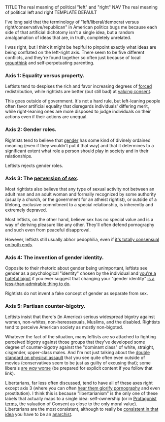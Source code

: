 TITLE The real meaning of political "left" and "right"
NAV The real meaning of political left and right
TEMPLATE DEFAULT

I've long said that the terminology of "left/liberal/democrat versus right/conservative/republican" in American politics bugs me because each side of that artificial dichotomy isn't a single idea, but a random amalgamation of ideas that are, in truth, completely unrelated.

I was right, but I think it might be heplful to pinpoint exactly what ideas are being conflated on the left-right axis. There seem to be five different conflicts, and they're found together so often just because of local [groupthink](https://yourbias.is/groupthink) and self-perpetuating parenting.

### Axis 1: Equality versus property.

<div class="indent">

Leftists tend to despises the rich and favor increasing degrees of [forced](enforcement) redistribution, while rightists are better (but still bad) at [valuing consent](/protagonism/luck).

This goes outside of government. It's not a hard rule, but left-leaning people often favor artificial equality that disregards individuals' differing merit, while right-leaning ones are more disposed to judge individuals on their actions even if their actions are unequal.

</div>

### Axis 2: Gender roles.

<div class="indent">

Rightists tend to believe that [gender](/protagonism/gender) has some kind of divinely ordained meaning (even if they wouldn't put it that way) and that it determines to a significant extent what role a person should play in society and in their relationships.

Leftists rejects gender roles.

</div>

### Axis 3: The [perversion of sex](/protagonism/impurity).

<div class="indent">

Most rightists also believe that any type of sexual activity not between an adult man and an adult woman and formally recognized by some authority (usually a church, or the government for an atheist rightist), or outside of a lifelong, exclusive commitment to a special relationship, is inherently and extremely depraved.

Most leftists, on the other hand, believe sex has no special value and is a way of deriving pleasure like any other. They'll often defend pornography and such even from peaceful disapproval.

However, leftists still usually abhor pedophilia, even if [it's totally consensual on both ends](/protagonism/age_of_consent).

</div>

### Axis 4: The invention of gender identity.

<div class="indent">

Opposite to their rhetoric about gender being unimportant, leftists see gender as a psychological "identity" chosen by the individual and [you're a hateful bigot](/argument/fizzy_trans) if you ever suggest that changing your "gender identity" [is a less-than-admirable thing to do](/protagonism/gender).

Rightists do not invent a fake concept of gender as separate from sex.

</div>

### Axis 5: Partisan counter-bigotry.

<div class="indent">

Leftists insist that there's (in America) serious widespread bigotry against women, non-whites, non-hereosexuals, Muslims, and the disabled. Rightists tend to perceive American society as mostly non-bigoted.

Whatever the fact of the situation, many leftists are so attached to fighting perceived bigotry against those groups that they've developed some degree of counter-bigotry against the "dominant class" of white, straight, cisgender, upper-class males. And I'm not just talking about the [double standard on physical assault](/fiction/sexist_tropes) that you see quite often even outside of movies (conservatives seem to be just as guilty of excusing that); some liberals [are *way* worse](https://www.youtube.com/watch?v=v11wfp8vmrM) (be prepared for explicit content if you follow that link).

</div>

Libertarians, far less often discussed, tend to have all of these axes right except axis 3 (where you can often [hear them glorify pornography](https://youtu.be/AspFfALQSsU?t=119) and even prostitution). I think this is because "libertarianism" is the only one of these labels that actually maps to a single idea: self-ownership (or in [Protagonist terms](/protagonism/virtues), the valuation of Consent as close to the only moral value). Libertarians are the most consistent, although to really be [consistent in that idea](/argument/faction_ancap) you have to be an [anarchist](/protagonism/anarchism).
<!--Maybe also foreign intervention.-->
